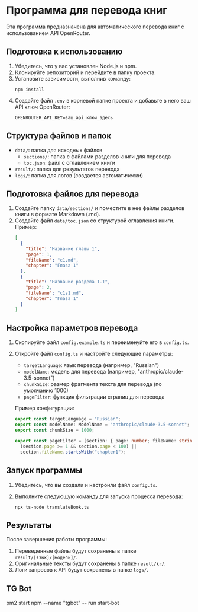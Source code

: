 # Программа для перевода книг

Эта программа предназначена для автоматического перевода книг с использованием API OpenRouter.

## Подготовка к использованию

1. Убедитесь, что у вас установлен Node.js и npm.
2. Клонируйте репозиторий и перейдите в папку проекта.
3. Установите зависимости, выполнив команду:
   ```
   npm install
   ```
4. Создайте файл `.env` в корневой папке проекта и добавьте в него ваш API ключ OpenRouter:
   ```
   OPENROUTER_API_KEY=ваш_api_ключ_здесь
   ```

## Структура файлов и папок

- `data/`: папка для исходных файлов
  - `sections/`: папка с файлами разделов книги для перевода
  - `toc.json`: файл с оглавлением книги
- `result/`: папка для результатов перевода
- `logs/`: папка для логов (создается автоматически)

## Подготовка файлов для перевода

1. Создайте папку `data/sections/` и поместите в нее файлы разделов книги в формате Markdown (.md).
2. Создайте файл `data/toc.json` со структурой оглавления книги. Пример:
   ```json
   [
     {
       "title": "Название главы 1",
       "page": 1,
       "fileName": "c1.md",
       "chapter": "Глава 1"
     },
     {
       "title": "Название раздела 1.1",
       "page": 2,
       "fileName": "c1s1.md",
       "chapter": "Глава 1"
     }
   ]
   ```

## Настройка параметров перевода

1. Скопируйте файл `config.example.ts` и переименуйте его в `config.ts`.
2. Откройте файл `config.ts` и настройте следующие параметры:

   - `targetLanguage`: язык перевода (например, "Russian")
   - `modelName`: модель для перевода (например, "anthropic/claude-3.5-sonnet")
   - `chunkSize`: размер фрагмента текста для перевода (по умолчанию 1000)
   - `pageFilter`: функция фильтрации страниц для перевода

   Пример конфигурации:

   ```typescript
   export const targetLanguage = "Russian";
   export const modelName: ModelName = "anthropic/claude-3.5-sonnet";
   export const chunkSize = 1000;

   export const pageFilter = (section: { page: number; fileName: string }) =>
     (section.page >= 1 && section.page < 100) ||
     section.fileName.startsWith("chapter1");
   ```

## Запуск программы

1. Убедитесь, что вы создали и настроили файл `config.ts`.
2. Выполните следующую команду для запуска процесса перевода:

   ```
   npx ts-node translateBook.ts
   ```

## Результаты

После завершения работы программы:

1. Переведенные файлы будут сохранены в папке `result/[язык]/[модель]/`.
2. Оригинальные тексты будут сохранены в папке `result/kr/`.
3. Логи запросов к API будут сохранены в папке `logs/`.

## TG Bot

pm2 start npm --name "tgbot" -- run start-bot
